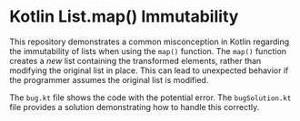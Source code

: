 # Kotlin List.map() Immutability

This repository demonstrates a common misconception in Kotlin regarding the immutability of lists when using the `map()` function. The `map()` function creates a *new* list containing the transformed elements, rather than modifying the original list in place. This can lead to unexpected behavior if the programmer assumes the original list is modified.

The `bug.kt` file shows the code with the potential error.  The `bugSolution.kt` file provides a solution demonstrating how to handle this correctly.